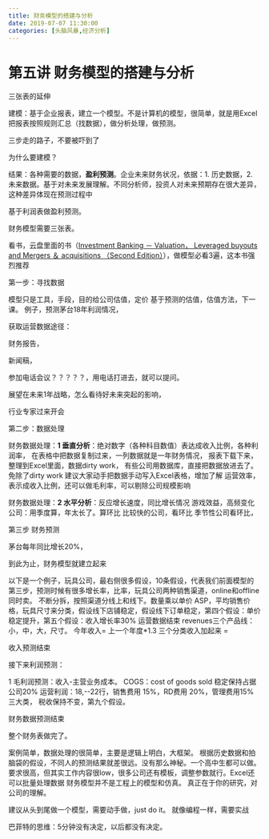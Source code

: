 ```yaml
---
title: 财务模型的搭建与分析
date: 2019-07-07 11:30:00
categories: [头脑风暴,经济分析]
---
```




# 第五讲 财务模型的搭建与分析

三张表的延伸

建模：基于企业报表，建立一个模型。不是计算机的模型，很简单，就是用Excel把报表按照规则汇总（找数据），做分析处理，做预测。

三步走的路子，不要被吓到了

为什么要建模？

结果：各种需要的数据，**盈利预测**。企业未来财务状况，依据：1. 历史数据，2. 未来数据。基于对未来发展理解。不同分析师，投资人对未来预期存在很大差异，这种差异体现在预测过程中

基于利润表做盈利预测。

财务模型需要三张表。

<!--more-->

看书，云盘里面的书（[Investment Banking － Valuation， Leveraged buyouts and Mergers ＆ acquisitions （Second Edition）](https://www.academia.edu/15685076/Investment_Banking_Valuation_Leveraged_buyouts_and_Mergers_acquisitions_Second_Edition_)），做模型必看3遍，这本书强烈推荐 

第一步：寻找数据

模型只是工具，手段，目的给公司估值，定价
基于预测的估值，估值方法，下一课。
例子，预测茅台18年利润情况，

获取运营数据途径：

财务报告，

新闻稿，

参加电话会议？？？？？，用电话打进去，就可以提问。

展望在未来1年战略，怎么看待好未来突起的影响，

行业专家过来开会

 

第二步：数据处理

财务数据处理：**1 垂直分析**：绝对数字（各种科目数值）表达成收入比例，各种利润率，
在表格中把数据复制过来，一列数据就是一年财务情况，
报表下载下来，整理到Excel里面，数据dirty work，
有些公司用数据库，直接把数据放进去了。免除了dirty work
建议大家动手把数据手动写入Excel表格，增加了解
运营效率，表示成收入比例，还可以做毛利率，可以剔除公司规模影响

财务数据处理：**2 水平分析**：反应增长速度，同比增长情况
游戏效益，高频变化公司：用季度算，年太长了。算环比
比较快的公司，看环比
季节性公司看环比，

 

第三步 财务预测

茅台每年同比增长20%，

到此为止，财务模型就建立起来

以下是一个例子，玩具公司，最右侧很多假设，10条假设，代表我们前面模型的第三步，预测时候有很多增长率，比率，玩具公司两种销售渠道，online和offline同时卖。
不断分拆，按照渠道分线上和线下。数量乘以单价 ASP，平均销售价格，玩具尺寸来分类，假设线下店铺稳定，假设线下订单稳定，第四个假设：单价稳定提升，第五个假设：收入增长率30%
运营数据结束
revenues三个产品线：小，中，大，尺寸。 今年收入= 上一个年度*1.3
三个分类收入加起来 =

 

收入预测结束

 

接下来利润预测：

1 毛利润预测：收入-主营业务成本。 COGS：cost of goods sold 稳定保持占据公司20%
运营利润：18,--22行，销售费用 15%，RD费用 20%，管理费用15% 三大类，
税收保持不变，第九个假设。

 

财务数据预测结束

整个财务表做完了。

案例简单，数据处理的很简单，主要是逻辑上明白，大框架。
根据历史数据和拍脑袋的假设，不同人的预测结果就差很远。没有那么神秘。一个高中生都可以做。要求很高，但其实工作内容很low，很多公司还有模板，调整参数就行。Excel还可以批量处理数据
财务模型并不是工程上的模型和仿真。
真正在于你的研究，对公司的理解。

 

建议从头到尾做一个模型，需要动手做，just do it。 就像编程一样，需要实战

巴菲特的思维：5分钟没有决定，以后都没有决定。